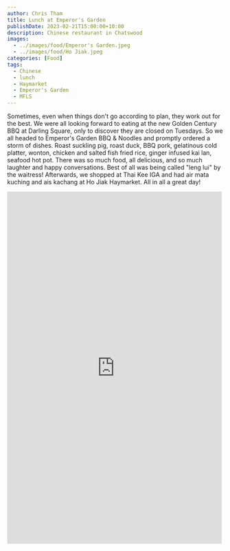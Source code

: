 ```yaml
---
author: Chris Tham
title: Lunch at Emperor's Garden
publishDate: 2023-02-21T15:00:00+10:00
description: Chinese restaurant in Chatswood
images:
  - ../images/food/Emperor's Garden.jpeg
  - ../images/food/Ho Jiak.jpeg
categories: [Food]
tags:
  - Chinese
  - lunch
  - Haymarket
  - Emperor's Garden
  - MFLS
---
```


Sometimes, even when things don't go according to plan, they work out for the best. We were all looking forward to eating at the new Golden Century BBQ at Darling Square, only to discover they are closed on Tuesdays. So we all headed to Emperor's Garden BBQ & Noodles and promptly ordered a storm of dishes. Roast suckling pig, roast duck, BBQ pork, gelatinous cold platter, wonton, chicken and salted fish fried rice, ginger infused kai lan, seafood hot pot. There was so much food, all delicious, and so much laughter and happy conversations. Best of all was being called "leng lui" by the waitress! Afterwards, we shopped at Thai Kee IGA and had air mata kuching and ais kachang at Ho Jiak Haymarket. All in all a great day!

<iframe src="https://www.facebook.com/plugins/post.php?href=https%3A%2F%2Fwww.facebook.com%2Fchris1.tham%2Fposts%2Fpfbid02HJyaCY4zkqkVGuvz4Wd3hKdH7LvburMLP98Z8Xhjq74otWPELvK5qWFZdrt8E987l&show_text=true&width=500" width="500" height="819" style="border:none;overflow:hidden" scrolling="no" frameborder="0" allowfullscreen="true" allow="autoplay; clipboard-write; encrypted-media; picture-in-picture; web-share"></iframe>
